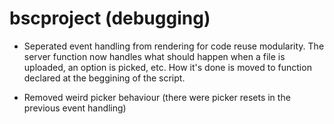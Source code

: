 # bscproject (debugging)

- Seperated event handling from rendering for code reuse modularity.
The server function now handles what should happen when a file is uploaded, an 
option is picked, etc. How it's done is moved to function declared at the 
beggining of the script.

- Removed weird picker behaviour (there were picker resets in the previous 
event handling)
